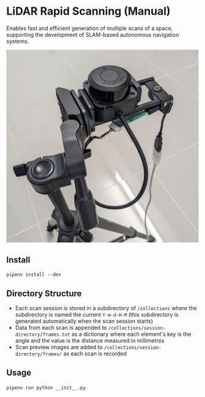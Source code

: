 # LiDAR Rapid Scanning (Manual)
Enables fast and efficient generation of multiple scans of a space, supporting the development of SLAM-based autonomous navigation systems.

![LiDAR scanner mounted on a tripod](https://github.com/peterwallhead/lidar-rapid-manual-scan/blob/main/docs/images/lidar-tripod-mount.jpg)

## Install
```
pipenv install --dev
```
## Directory Structure
- Each scan session is stored in a subdirectory of `/collections` where the subdirectory is named the current `Y-m-d-H-M` (this subdirectory is generated automatically when the scan session starts)
- Data from each scan is appended to `/collections/session-directory/frames.txt` as a dictionary where each element's key is the angle and the value is the distance measured in millimetres
- Scan preview images are added to `/collections/session-directory/frames/` as each scan is recorded

## Usage
```
pipenv run python __init__.py
```
